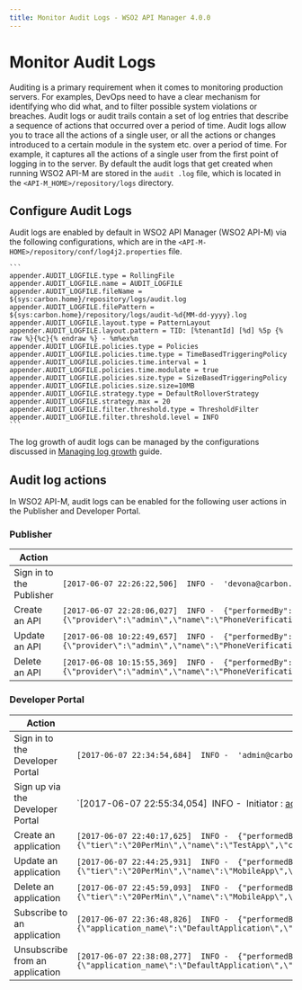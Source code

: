 ```yaml
---
title: Monitor Audit Logs - WSO2 API Manager 4.0.0
---
```


# Monitor Audit Logs

Auditing is a primary requirement when it comes to monitoring production servers. For examples, DevOps need to have a clear mechanism for identifying who did what, and to filter possible system violations or breaches.
Audit logs or audit trails contain a set of log entries that describe a sequence of actions that occurred over a period of time. Audit logs allow you to trace all the actions of a single user, or all the actions or changes introduced to a certain module in the system etc. over a period of time. For example, it captures all the actions of a single user from the first point of logging in to the server. 
By default the audit logs that get created when running WSO2 API-M are stored in the `audit
.log` file, which is located in the `<API-M_HOME>/repository/logs` directory.

## Configure Audit Logs

Audit logs are enabled by default in WSO2 API Manager (WSO2 API-M) via the following configurations, which are in the `<API-M-HOME>/repository/conf/log4j2.properties` file. 

    ``` 
    appender.AUDIT_LOGFILE.type = RollingFile
    appender.AUDIT_LOGFILE.name = AUDIT_LOGFILE
    appender.AUDIT_LOGFILE.fileName = ${sys:carbon.home}/repository/logs/audit.log
    appender.AUDIT_LOGFILE.filePattern = ${sys:carbon.home}/repository/logs/audit-%d{MM-dd-yyyy}.log
    appender.AUDIT_LOGFILE.layout.type = PatternLayout
    appender.AUDIT_LOGFILE.layout.pattern = TID: [%tenantId] [%d] %5p {% raw %}{%c}{% endraw %} - %m%ex%n
    appender.AUDIT_LOGFILE.policies.type = Policies
    appender.AUDIT_LOGFILE.policies.time.type = TimeBasedTriggeringPolicy
    appender.AUDIT_LOGFILE.policies.time.interval = 1
    appender.AUDIT_LOGFILE.policies.time.modulate = true
    appender.AUDIT_LOGFILE.policies.size.type = SizeBasedTriggeringPolicy
    appender.AUDIT_LOGFILE.policies.size.size=10MB
    appender.AUDIT_LOGFILE.strategy.type = DefaultRolloverStrategy
    appender.AUDIT_LOGFILE.strategy.max = 20
    appender.AUDIT_LOGFILE.filter.threshold.type = ThresholdFilter
    appender.AUDIT_LOGFILE.filter.threshold.level = INFO
    ```

   The log growth of audit logs can be managed by the configurations discussed in [Managing log growth]({{base_path}}/administer/product-administration/monitoring/logging/managing-log-growth) guide.
   
## Audit log actions

In WSO2 API-M, audit logs can be enabled for the following user actions in the Publisher and Developer Portal.

### Publisher

| Action                   | Sample Format                                                                                                                                                                                                                                                     |
|--------------------------|-------------------------------------------------------------------------------------------------------------------------------------------------------------------------------------------------------------------------------------------------------------------|
| Sign in to the Publisher | `[2017-06-07 22:26:22,506]  INFO -  'devona@carbon.super [-1234]' logged in at [2017-06-07 22:26:22,501+0530]`|
| Create an API            | `[2017-06-07 22:28:06,027]  INFO -  {"performedBy":"admin","action":"created","typ":"API","info":"{\"provider\":\"admin\",\"name\":\"PhoneVerification\",\"context\":\"\\\/phoneverify\\\/1.0.0\",\"version\":\"1.0.0\"}"}`|
| Update an API            | `[2017-06-08 10:22:49,657]  INFO -  {"performedBy":"admin","action":"updated","typ":"API","info":"{\"provider\":\"admin\",\"name\":\"PhoneVerification\",\"context\":\"\\\/phoneverify\\\/1.0.0\",\"version\":\"1.0.0\"}"}` |
| Delete an API            | `[2017-06-08 10:15:55,369]  INFO -  {"performedBy":"admin","action":"deleted","typ":"API","info":"{\"provider\":\"admin\",\"name\":\"PhoneVerification\",\"version\":\"1.0.0\"}"}`|

### Developer Portal

| Action                          | Sample Format                                                                                                                                                                                                                                                                         |
|---------------------------------|---------------------------------------------------------------------------------------------------------------------------------------------------------------------------------------------------------------------------------------------------------------------------------------|
| Sign in to the Developer Portal            | `[2017-06-07 22:34:54,684]  INFO -  'admin@carbon.super [-1234]' logged in at [2017-06-07 22:34:54,682+0530]`|
| Sign up via the Developer Portal          | `[2017-06-07 22:55:34,054]  INFO -  Initiator : admin@carbon.super | Action : Update Roles of User | Target : Kimmmy | Data : { Roles : [] } | Result : Success`|
| Create an application           | `[2017-06-07 22:40:17,625]  INFO -  {"performedBy":"admin","action":"created","typ":"Application","info":"{\"tier\":\"20PerMin\",\"name\":\"TestApp\",\"callbackURL\":null}"}`|
| Update an application           | `[2017-06-07 22:44:25,931]  INFO -  {"performedBy":"admin","action":"updated","typ":"Application","info":"{\"tier\":\"20PerMin\",\"name\":\"MobileApp\",\"callbackURL\":\"\",\"status\":\"APPROVED\"}"}`|
| Delete an application           | `[2017-06-07 22:45:59,093]  INFO -  {"performedBy":"admin","action":"deleted","typ":"Application","info":"{\"tier\":\"20PerMin\",\"name\":\"MobileApp\",\"callbackURL\":\"\"}"}`|
| Subscribe to an application     | `[2017-06-07 22:36:48,826]  INFO -  {"performedBy":"admin","action":"created","typ":"Subscription","info":"{\"application_name\":\"DefaultApplication\",\"tier\":\"Gold\",\"provider\":\"admin\",\"api_name\":\"PhoneVerification\",\"application_id\":1}"}` |
| Unsubscribe from an application | `[2017-06-07 22:38:08,277]  INFO -  {"performedBy":"admin","action":"deleted","typ":"Subscription","info":"{\"application_name\":\"DefaultApplication\",\"provider\":\"admin\",\"api_name\":\"PhoneVerification\",\"application_id\":1}"}`|


